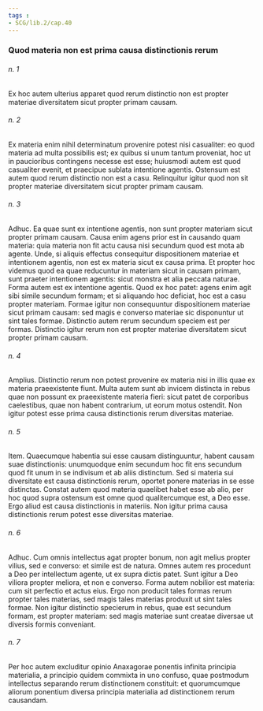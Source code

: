 ```yaml
---
tags : 
- SCG/lib.2/cap.40
---
```


### Quod materia non est prima causa distinctionis rerum

###### n. 1
Ex hoc autem ulterius apparet quod rerum distinctio non est propter materiae diversitatem sicut propter primam causam.

###### n. 2
Ex materia enim nihil determinatum provenire potest nisi casualiter: eo quod materia ad multa possibilis est; ex quibus si unum tantum proveniat, hoc ut in paucioribus contingens necesse est esse; huiusmodi autem est quod casualiter evenit, et praecipue sublata intentione agentis. Ostensum est autem quod rerum distinctio non est a casu. Relinquitur igitur quod non sit propter materiae diversitatem sicut propter primam causam.

###### n. 3
Adhuc. Ea quae sunt ex intentione agentis, non sunt propter materiam sicut propter primam causam. Causa enim agens prior est in causando quam materia: quia materia non fit actu causa nisi secundum quod est mota ab agente. Unde, si aliquis effectus consequitur dispositionem materiae et intentionem agentis, non est ex materia sicut ex causa prima. Et propter hoc videmus quod ea quae reducuntur in materiam sicut in causam primam, sunt praeter intentionem agentis: sicut monstra et alia peccata naturae. Forma autem est ex intentione agentis. Quod ex hoc patet: agens enim agit sibi simile secundum formam; et si aliquando hoc deficiat, hoc est a casu propter materiam. Formae igitur non consequuntur dispositionem materiae sicut primam causam: sed magis e converso materiae sic disponuntur ut sint tales formae. Distinctio autem rerum secundum speciem est per formas. Distinctio igitur rerum non est propter materiae diversitatem sicut propter primam causam.

###### n. 4
Amplius. Distinctio rerum non potest provenire ex materia nisi in illis quae ex materia praeexistente fiunt. Multa autem sunt ab invicem distincta in rebus quae non possunt ex praeexistente materia fieri: sicut patet de corporibus caelestibus, quae non habent contrarium, ut eorum motus ostendit. Non igitur potest esse prima causa distinctionis rerum diversitas materiae.

###### n. 5
Item. Quaecumque habentia sui esse causam distinguuntur, habent causam suae distinctionis: unumquodque enim secundum hoc fit ens secundum quod fit unum in se indivisum et ab aliis distinctum. Sed si materia sui diversitate est causa distinctionis rerum, oportet ponere materias in se esse distinctas. Constat autem quod materia quaelibet habet esse ab alio, per hoc quod supra ostensum est omne quod qualitercumque est, a Deo esse. Ergo aliud est causa distinctionis in materiis. Non igitur prima causa distinctionis rerum potest esse diversitas materiae.

###### n. 6
Adhuc. Cum omnis intellectus agat propter bonum, non agit melius propter vilius, sed e converso: et simile est de natura. Omnes autem res procedunt a Deo per intellectum agente, ut ex supra dictis patet. Sunt igitur a Deo viliora propter meliora, et non e converso. Forma autem nobilior est materia: cum sit perfectio et actus eius. Ergo non producit tales formas rerum propter tales materias, sed magis tales materias produxit ut sint tales formae. Non igitur distinctio specierum in rebus, quae est secundum formam, est propter materiam: sed magis materiae sunt creatae diversae ut diversis formis conveniant.

###### n. 7
Per hoc autem excluditur opinio Anaxagorae ponentis infinita principia materialia, a principio quidem commixta in uno confuso, quae postmodum intellectus separando rerum distinctionem constituit: et quorumcumque aliorum ponentium diversa principia materialia ad distinctionem rerum causandam.

